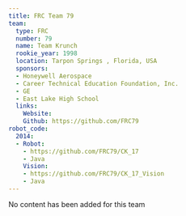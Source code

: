 ```yaml
---
title: FRC Team 79
team:
  type: FRC
  number: 79
  name: Team Krunch
  rookie_year: 1998
  location: Tarpon Springs , Florida, USA
  sponsors:
  - Honeywell Aerospace
  - Career Technical Education Foundation, Inc.
  - GE
  - East Lake High School
  links:
    Website: 
    Github: https://github.com/FRC79
robot_code:
  2014:
  - Robot:
    - https://github.com/FRC79/CK_17
    - Java
    Vision:
    - https://github.com/FRC79/CK_17_Vision
    - Java
---
```


No content has been added for this team
